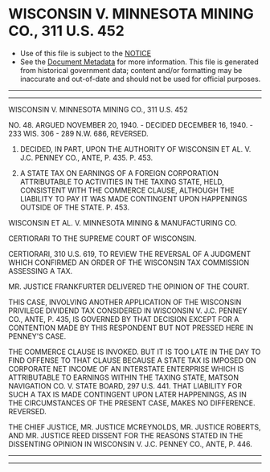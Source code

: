 ---
---

# WISCONSIN V. MINNESOTA MINING CO., 311 U.S. 452

* Use of this file is subject to the [NOTICE](https://github.com/publicdocs/notice/blob/master/NOTICE)
* See the [Document Metadata](../../../) for more information.
  This file is generated from historical government data; content and/or formatting may be inaccurate and out-of-date and should not be used for official purposes.

----------
----------

WISCONSIN V. MINNESOTA MINING CO., 311 U.S. 452

NO. 48.  ARGUED NOVEMBER 20, 1940.  - DECIDED DECEMBER 16, 1940.  - 233 WIS. 306 - 289 N.W. 686, REVERSED.

1.  DECIDED, IN PART, UPON THE AUTHORITY OF WISCONSIN ET AL. V. J.C. PENNEY CO., ANTE, P. 435.  P. 453.

2.  A STATE TAX ON EARNINGS OF A FOREIGN CORPORATION ATTRIBUTABLE TO ACTIVITIES IN THE TAXING STATE, HELD, CONSISTENT WITH THE COMMERCE CLAUSE, ALTHOUGH THE LIABILITY TO PAY IT WAS MADE CONTINGENT UPON HAPPENINGS OUTSIDE OF THE STATE.  P. 453.

WISCONSIN ET AL. V. MINNESOTA MINING & MANUFACTURING CO.

CERTIORARI TO THE SUPREME COURT OF WISCONSIN.

CERTIORARI, 310 U.S. 619, TO REVIEW THE REVERSAL OF A JUDGMENT WHICH CONFIRMED AN ORDER OF THE WISCONSIN TAX COMMISSION ASSESSING A TAX.

MR. JUSTICE FRANKFURTER DELIVERED THE OPINION OF THE COURT.

THIS CASE, INVOLVING ANOTHER APPLICATION OF THE WISCONSIN PRIVILEGE DIVIDEND TAX CONSIDERED IN WISCONSIN V. J.C. PENNEY CO., ANTE, P. 435, IS GOVERNED BY THAT DECISION EXCEPT FOR A CONTENTION MADE BY THIS RESPONDENT BUT NOT PRESSED HERE IN PENNEY'S CASE.

THE COMMERCE CLAUSE IS INVOKED.  BUT IT IS TOO LATE IN THE DAY TO FIND OFFENSE TO THAT CLAUSE BECAUSE A STATE TAX IS IMPOSED ON CORPORATE NET INCOME OF AN INTERSTATE ENTERPRISE WHICH IS ATTRIBUTABLE TO EARNINGS WITHIN THE TAXING STATE, MATSON NAVIGATION CO. V. STATE BOARD, 297 U.S. 441.  THAT LIABILITY FOR SUCH A TAX IS MADE CONTINGENT UPON LATER HAPPENINGS, AS IN THE CIRCUMSTANCES OF THE PRESENT CASE, MAKES NO DIFFERENCE.  REVERSED.

THE CHIEF JUSTICE, MR. JUSTICE MCREYNOLDS, MR. JUSTICE ROBERTS, AND MR. JUSTICE REED DISSENT FOR THE REASONS STATED IN THE DISSENTING OPINION IN WISCONSIN V. J.C. PENNEY CO., ANTE, P. 446.


----------
----------

